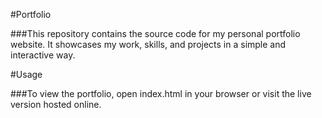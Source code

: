 #Portfolio

###This repository contains the source code for my personal portfolio website. It showcases my work, skills, and projects in a simple and interactive way.

#Usage

###To view the portfolio, open index.html in your browser or visit the live version hosted online.
